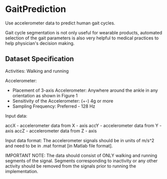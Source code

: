 # GaitPrediction
Use accelerometer data to predict human gait cycles.

Gait cycle segmentation is not only useful for wearable products, automated selection of the gait parameters is also very helpful to medical practices to help physician's decision making.


## Dataset Specification

Activities: Walking and running

Accelerometer:

- Placement of 3-axis Accelerometer: Anywhere around the ankle in any orientation as shown in Figure 1
- Sensitivity of the Accelerometer: (+-) 4g or more
- Sampling Frequency: Preferred - 128 Hz 

Input data:

accX - accelerometer data from X - axis
accY - accelerometer data from Y - axis
accZ - accelerometer data from Z - axis

Input data format: The accelerometer signals should be in units of m/s^2 and need to be in .mat format [in Matlab file format].

IMPORTANT NOTE: The data should consist of ONLY walking and running segments of the signal. Segments corresponding to inactivity or any other activity should be removed from the signals prior to running the implementation.
